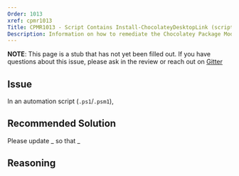 ```yaml
---
Order: 1013
xref: cpmr1013
Title: CPMR1013 - Script Contains Install-ChocolateyDesktopLink (script)
Description: Information on how to remediate the Chocolatey Package Moderation Rule 1013
---
```


**NOTE**: This page is a stub that has not yet been filled out. If you have questions about this issue, please ask in the review or reach out on [Gitter](https://gitter.im/chocolatey/chocolatey.org)

## Issue

In an automation script (`.ps1`/`.psm1`),

## Recommended Solution

Please update _ so that _

## Reasoning
